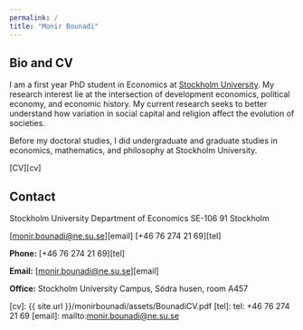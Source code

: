 ```yaml
---
permalink: /
title: "Monir Bounadi"
---
```


## Bio and CV

I am a first year PhD student in Economics at [Stockholm University](https://www.su.se/english/). My research interest lie at the intersection of development economics, political economy, and economic history. My current research seeks to better understand how variation in social capital and religion affect the evolution of societies.

Before my doctoral studies, I did undergraduate and graduate studies in economics, mathematics, and philosophy at Stockholm University.

[CV][cv]

## Contact

Stockholm University
Department of Economics
SE-106 91 Stockholm

[monir.bounadi@ne.su.se][email]
[+46 76 274 21 69][tel]

**Phone:** [+46 76 274 21 69][tel]

**Email:** [monir.bounadi@ne.su.se][email]

**Office:** Stockholm University Campus, Södra husen, room A457

[cv]: {{ site.url }}/monirbounadi/assets/BounadiCV.pdf
[tel]: tel: +46 76 274 21 69
[email]: mailto:monir.bounadi@ne.su.se
